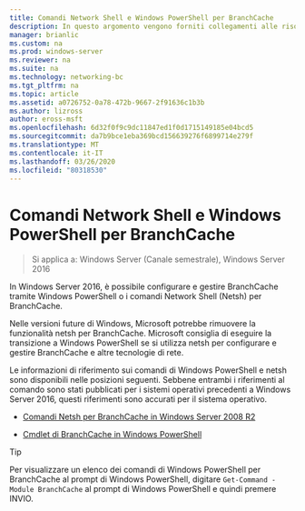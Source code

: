 ```yaml
---
title: Comandi Network Shell e Windows PowerShell per BranchCache
description: In questo argomento vengono forniti collegamenti alle risorse di riferimento di comando Network Shell e Windows PowerShell per BranchCache in Windows Server 2016
manager: brianlic
ms.custom: na
ms.prod: windows-server
ms.reviewer: na
ms.suite: na
ms.technology: networking-bc
ms.tgt_pltfrm: na
ms.topic: article
ms.assetid: a0726752-0a78-472b-9667-2f91636c1b3b
ms.author: lizross
author: eross-msft
ms.openlocfilehash: 6d32f0f9c9dc11847ed1f0d1715149185e04bcd5
ms.sourcegitcommit: da7b9bce1eba369bcd156639276f6899714e279f
ms.translationtype: MT
ms.contentlocale: it-IT
ms.lasthandoff: 03/26/2020
ms.locfileid: "80318530"
---
```

# <a name="branchcache-network-shell-and-windows-powershell-commands"></a>Comandi Network Shell e Windows PowerShell per BranchCache

>Si applica a: Windows Server (Canale semestrale), Windows Server 2016

In Windows Server 2016, è possibile configurare e gestire BranchCache tramite Windows PowerShell o i comandi Network Shell (Netsh) per BranchCache.  
  
Nelle versioni future di Windows, Microsoft potrebbe rimuovere la funzionalità netsh per BranchCache. Microsoft consiglia di eseguire la transizione a Windows PowerShell se si utilizza netsh per configurare e gestire BranchCache e altre tecnologie di rete.  
  
Le informazioni di riferimento sui comandi di Windows PowerShell e netsh sono disponibili nelle posizioni seguenti. Sebbene entrambi i riferimenti al comando sono stati pubblicati per i sistemi operativi precedenti a Windows Server 2016, questi riferimenti sono accurati per il sistema operativo.  
  
-   [Comandi Netsh per BranchCache in Windows Server 2008 R2](https://technet.microsoft.com/library/dd979561(v=ws.10))  
  
-   [Cmdlet di BranchCache in Windows PowerShell](https://docs.microsoft.com/powershell/module/branchcache/?view=win10-ps)
  
> [!TIP]  
> Per visualizzare un elenco dei comandi di Windows PowerShell per BranchCache al prompt di Windows PowerShell, digitare `Get-Command -Module BranchCache` al prompt di Windows PowerShell e quindi premere INVIO.  
  


